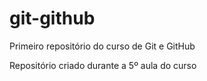 # git-github
 Primeiro repositório do curso de Git e GitHub

 Repositório criado durante a 5º aula do curso